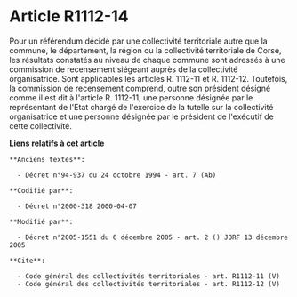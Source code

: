 # Article R1112-14

Pour un référendum décidé par une collectivité territoriale autre que la commune, le département, la région ou la
collectivité territoriale de Corse, les résultats constatés au niveau de chaque commune sont adressés à une commission de
recensement siégeant auprès de la collectivité organisatrice. Sont applicables les articles R. 1112-11 et R. 1112-12.
Toutefois, la commission de recensement comprend, outre son président désigné comme il est dit à l'article R. 1112-11, une
personne désignée par le représentant de l'Etat chargé de l'exercice de la tutelle sur la collectivité organisatrice et une
personne désignée par le président de l'exécutif de cette collectivité.

**Liens relatifs à cet article**

	**Anciens textes**:

	  - Décret n°94-937 du 24 octobre 1994 - art. 7 (Ab)

	**Codifié par**:

	  - Décret n°2000-318 2000-04-07

	**Modifié par**:

	  - Décret n°2005-1551 du 6 décembre 2005 - art. 2 () JORF 13 décembre 2005

	**Cite**:

	  - Code général des collectivités territoriales - art. R1112-11 (V)
	  - Code général des collectivités territoriales - art. R1112-12 (V)
